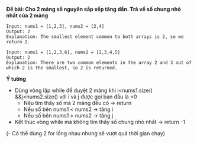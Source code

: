 **Đề bài: Cho 2 mảng số nguyên sắp xếp tăng dần. Trả về số chung nhỏ  nhất của 2 mảng**
```
Input: nums1 = [1,2,3], nums2 = [2,4]
Output: 2
Explanation: The smallest element common to both arrays is 2, so we return 2.

Input: nums1 = [1,2,3,6], nums2 = [2,3,4,5]
Output: 2
Explanation: There are two common elements in the array 2 and 3 out of which 2 is the smallest, so 2 is returned.
```
**Ý tưởng**
- Dùng vòng lặp while để duyệt 2 mảng khi i<nums1.size() &&j<nums2.size() với i và j được gọi ban đầu là =0
  - Nếu tìm thấy số mà 2 mảng đều có -> return
  - Nếu số bên nums1 < nums2 -> tăng i
  - Nếu số bên nums1 > nums2 -> tăng j
- Kết thúc vòng while mà không tìm thấy số chung nhỏ nhất -> return -1

(- Có thể dùng 2 for lồng nhau nhưng sẽ vượt quá thời gian chạy) 
